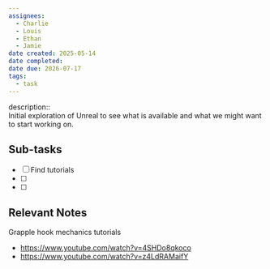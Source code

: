 ```yaml
---
assignees:
  - Charlie
  - Louis
  - Ethan
  - Jamie
date created: 2025-05-14
date completed: 
date due: 2026-07-17
tags:
  - task
---
```


description::<br>Initial exploration of Unreal to see what is available and what we might want to start working on.

## Sub-tasks

 - [ ] Find tutorials
 - [ ] 
 - [ ] 

## Relevant Notes

Grapple hook mechanics tutorials
 - https://www.youtube.com/watch?v=4SHDo8qkoco
 - https://www.youtube.com/watch?v=z4LdRAMaifY